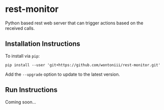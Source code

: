 # rest-monitor
Python based rest web server that can trigger actions based on the received calls.

## Installation Instructions

To install via `pip`:

```
pip install --user 'git+https://github.com/wontoniii/rest-monitor.git'
```

Add the `--upgrade` option to update to the latest version.

## Run Instructions

Coming soon...
